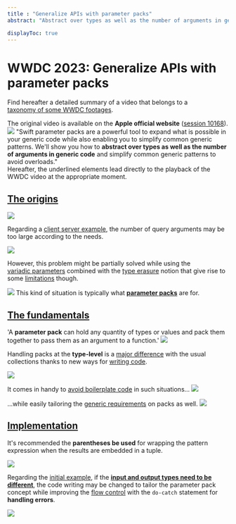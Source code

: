 ```yaml
---
title : "Generalize APIs with parameter packs"
abstract: "Abstract over types as well as the number of arguments in generic code."

displayToc: true
---
```


# WWDC 2023: Generalize APIs with parameter packs
Find hereafter a detailed summary of a video that belongs to a [taxonomy&nbsp;of&nbsp;some&nbsp;WWDC&nbsp;footages](../../).

The original video is available on the **Apple official website** ([session&nbsp;10168](https://developer.apple.com/videos/play/wwdc2023/10168/)).
![](../../../../../images/iOSdev/wwdc23-10168_Poster.png)
"Swift parameter packs are a powerful tool to expand what is possible in your generic code while also enabling you to simplify common generic patterns. We'll show you how to **abstract over types as well as the number of arguments in generic code** and simplify common generic patterns to avoid overloads."
</br>Hereafter, the underlined elements lead directly to the playback of the WWDC video at the appropriate moment.
</br>

## [The&nbsp;origins](https://developer.apple.com/videos/play/wwdc2023/10168/?time=51)
![](../../../../../images/iOSdev/wwdc23-10168_1.png)

Regarding a [client&nbsp;server&nbsp;example](https://developer.apple.com/videos/play/wwdc2023/10168/?time=124), the number of query arguments may be too large according to the needs.

![](../../../../../images/iOSdev/wwdc23-10168_2.png)

However, this problem might be partially solved while using the [variadic&nbsp;parameters](https://developer.apple.com/videos/play/wwdc2023/10168?time=136) combined with the [type&nbsp;erasure](https://developer.apple.com/videos/play/wwdc2023/10168?time=172) notion that give rise to some [limitations](https://developer.apple.com/videos/play/wwdc2023/10168?time=154) though.

![](../../../../../images/iOSdev/wwdc23-10168_3.png)
This kind of situation is typically what **[parameter&nbsp;packs](https://developer.apple.com/videos/play/wwdc2023/10168?time=237)** are for.
</br>

## [The&nbsp;fundamentals](https://developer.apple.com/videos/play/wwdc2023/10168/?time=248)

'A **parameter pack** can hold any quantity of types or values and pack them together to pass them as an argument to a function.'
![](../../../../../images/iOSdev/wwdc23-10168_4.png)

Handling packs at the **type-level** is a [major&nbsp;difference](https://developer.apple.com/videos/play/wwdc2023/10168/?time=358) with the usual collections thanks to new ways for [writing&nbsp;code](https://developer.apple.com/videos/play/wwdc2023/10168/?time=376).

![](../../../../../images/iOSdev/wwdc23-10168_5.png)

It comes in handy to [avoid&nbsp;boilerplate&nbsp;code](https://developer.apple.com/videos/play/wwdc2023/10168/?time=513) in such situations...
![](../../../../../images/iOSdev/wwdc23-10168_6.png)

...while easily tailoring the [generic&nbsp;requirements](https://developer.apple.com/videos/play/wwdc2023/10168/?time=655) on packs as well.
![](../../../../../images/iOSdev/wwdc23-10168_7.png)
</br>

## [Implementation](https://developer.apple.com/videos/play/wwdc2023/10168/?time=732)
It's recommended the **parentheses be used** for wrapping the pattern expression when the results are embedded in a tuple.

![](../../../../../images/iOSdev/wwdc23-10168_8.png)

Regarding the [initial&nbsp;example](#the-origins), if the **[input and output types need to be different](https://developer.apple.com/videos/play/wwdc2023/10168/?time=871)**, the code writing may be changed to tailor the parameter pack concept while improving the [flow&nbsp;control](https://developer.apple.com/videos/play/wwdc2023/10168/?time=1013) with the `do-catch` statement for **handling errors**.

![](../../../../../images/iOSdev/wwdc23-10168_9.png)

</br>